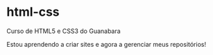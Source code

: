 # html-css
Curso de HTML5 e CSS3 do Guanabara

Estou aprendendo a criar sites e agora a gerenciar meus repositórios!